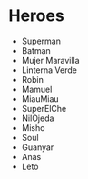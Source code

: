 # Heroes

* Superman
* Batman
* Mujer Maravilla
* Linterna Verde
* Robin
* Mamuel
* MiauMiau
* SuperElChe
* NilOjeda
* Misho
* Soul
* Guanyar
* Anas
* Leto
